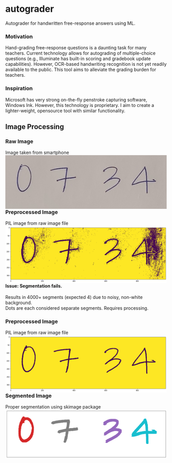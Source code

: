 # autograder
Autograder for handwritten free-response answers using ML.



### Motivation

Hand-grading free-response questions is a daunting task for many teachers. Current technology allows for autograding of multiple-choice questions (e.g., Illuminate has built-in scoring and gradebook update capabilities). However, OCR-based handwriting recognition is not yet readily available to the public. This tool aims to alleviate the grading burden for teachers.


### Inspiration

Microsoft has very strong on-the-fly penstroke capturing software, Windows Ink. However, this technology is proprietary. I aim to create a lighter-weight, opensource tool with similar functionality. 



## Image Processing

### Raw Image
Image taken from smartphone
<img src="images/0734.jpg"
     style="float: left; margin-right: 10px;" />
     
### Preprocessed Image
PIL image from raw image file
<img src="images/0734_preprocessed.png"
     style="float: left; margin-right: 10px;" />

     
#### Issue: Segmentation fails. 
Results in 4000+ segments (expected 4) due to noisy, non-white background. 
<br>Dots are each considered separate segments. Requires processing.

### Preprocessed Image
PIL image from raw image file
<img src="images/0734_postprocessed.png"
     style="float: left; margin-right: 10px;" />
     
     
### Segmented Image
Proper segmentation using skimage package
<img src="images/0734_segmented.png"
     style="float: left; margin-right: 10px;" />
    
 